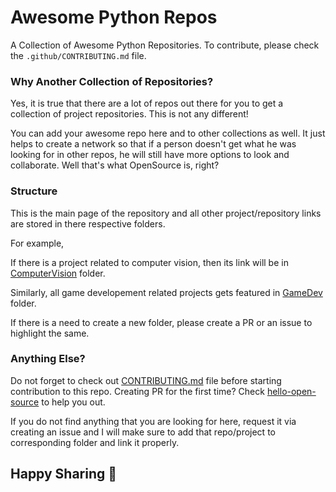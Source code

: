# Awesome Python Repos
A Collection of Awesome Python Repositories. To contribute, please check the `.github/CONTRIBUTING.md` file.

### Why Another Collection of Repositories?

Yes, it is true that there are a lot of repos out there for you to get a collection of project repositories. This is not any different!

You can add your awesome repo here and to other collections as well. It just helps to create a network so that if a person doesn't get what he was looking for in other repos, he will still have more options to look and collaborate. Well that's what OpenSource is, right?

### Structure

This is the main page of the repository and all other project/repository links are stored in there respective folders.

For example,

If there is a project related to computer vision, then its link will be in [ComputerVision](./ComputerVision) folder.

Similarly, all game developement related projects gets featured in [GameDev](./GameDev) folder.

If there is a need to create a new folder, please create a PR or an issue to highlight the same.


### Anything Else?

Do not forget to check out [CONTRIBUTING.md](.github/CONTRIBUTING.md) file before starting contribution to this repo. Creating PR for the first time? Check [hello-open-source](https://github.com/siddharth2016/hello-open-source) to help you out.

If you do not find anything that you are looking for here, request it via creating an issue and I will make sure to add that repo/project to corresponding folder and link it properly.

## Happy Sharing 🧡